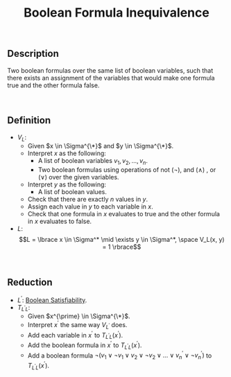 # $$\text{Boolean Formula Inequivalence}$$

<br>

## Description

Two boolean formulas over the same list of boolean variables, such that there exists an assignment of the variables that would make one formula true and the other formula false.

<br>

## Definition

- $V_L$:
  - Given $x \in \Sigma^{\*}$ and $y \in \Sigma^{\*}$.
  - Interpret $x$ as the following:
    - A list of boolean variables $v_1, v_2, ..., v_n$.
    - Two boolean formulas using operations of not ($\neg$), and ($\land$) , or ($\lor$) over the given variables.
  - Interpret $y$ as the following:
    - A list of boolean values.
  - Check that there are exactly $n$ values in $y$.
  - Assign each value in $y$ to each variable in $x$.
  - Check that one formula in $x$ evaluates to true and the other formula in $x$ evaluates to false.
- $L$: $$L = \lbrace x \in \Sigma^* \mid \exists y \in \Sigma^*, \space V_L(x, y) = 1 \rbrace$$

<br>

## Reduction

- $L^{\prime}$: [Boolean Satisfiability](Boolean-Satisfiability.md).
- $T_{L^{\prime}L}$:
  - Given $x^{\prime} \in \Sigma^{\*}$.
  - Interpret $x^{\prime}$ the same way $V_{L^{\prime}}$ does.
  - Add each variable in $x^{\prime}$ to $T_{L^{\prime}L}(x^{\prime})$.
  - Add the boolean formula in $x^{\prime}$ to $T_{L^{\prime}L}(x^{\prime})$.
  - Add a boolean formula $\neg(v_1 \lor \neg v_1 \lor v_2 \lor \neg v_2 \lor ... \lor v_n^{\prime} \lor \neg v_n^{\prime})$ to $T_{L^{\prime}L}(x^{\prime})$.
